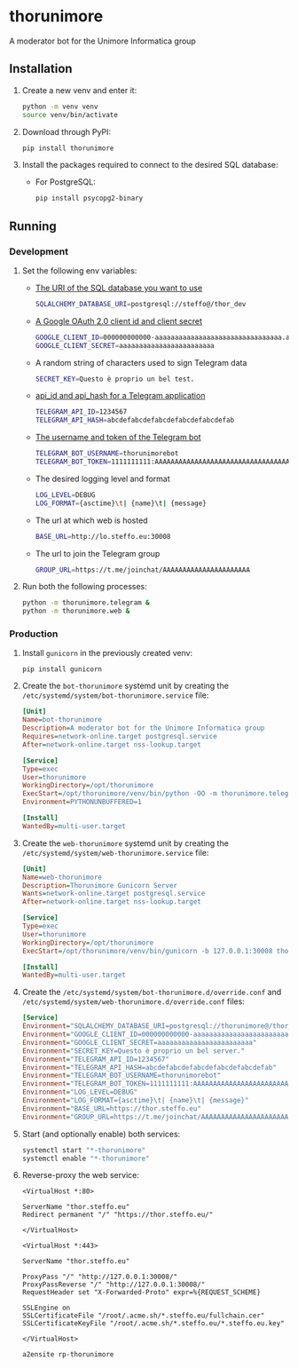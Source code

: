 # thorunimore

A moderator bot for the Unimore Informatica group

## Installation

1. Create a new venv and enter it:
   ```bash
   python -m venv venv
   source venv/bin/activate
   ```
   
2. Download through PyPI:
   ```bash
   pip install thorunimore
   ```
   
3. Install the packages required to connect to the desired SQL database:
   
   - For PostgreSQL:
     ```bash
     pip install psycopg2-binary
     ```

## Running

### Development

1. Set the following env variables:

   - [The URI of the SQL database you want to use](https://docs.sqlalchemy.org/en/13/core/engines.html)
     ```bash
     SQLALCHEMY_DATABASE_URI=postgresql://steffo@/thor_dev
     ```
   
   - [A Google OAuth 2.0 client id and client secret](https://console.developers.google.com/apis/credentials)
     ```bash
     GOOGLE_CLIENT_ID=000000000000-aaaaaaaaaaaaaaaaaaaaaaaaaaaaaaaa.apps.googleusercontent.com
     GOOGLE_CLIENT_SECRET=aaaaaaaaaaaaaaaaaaaaaaaa
     ```
   
   - A random string of characters used to sign Telegram data
     ```bash
     SECRET_KEY=Questo è proprio un bel test.
     ```
   
   - [api_id and api_hash for a Telegram application](https://my.telegram.org/apps)
     ```bash
     TELEGRAM_API_ID=1234567
     TELEGRAM_API_HASH=abcdefabcdefabcdefabcdefabcdefab
     ```

   - [The username and token of the Telegram bot](https://t.me/BotFather)
     ```bash
     TELEGRAM_BOT_USERNAME=thorunimorebot
     TELEGRAM_BOT_TOKEN=1111111111:AAAAAAAAAAAAAAAAAAAAAAAAAAAAAAAAAAA
     ```

   - The desired logging level and format
     ```bash
     LOG_LEVEL=DEBUG
     LOG_FORMAT={asctime}\t| {name}\t| {message}
     ```
   
   - The url at which web is hosted
     ```bash
     BASE_URL=http://lo.steffo.eu:30008
     ```
     
   - The url to join the Telegram group
     ```bash
     GROUP_URL=https://t.me/joinchat/AAAAAAAAAAAAAAAAAAAAAA
     ```

2. Run both the following processes:
   ```bash
   python -m thorunimore.telegram &
   python -m thorunimore.web &
   ```

### Production

1. Install `gunicorn` in the previously created venv:
   ```
   pip install gunicorn
   ```

2. Create the `bot-thorunimore` systemd unit by creating the `/etc/systemd/system/bot-thorunimore.service` file:
   ```ini
   [Unit]
   Name=bot-thorunimore
   Description=A moderator bot for the Unimore Informatica group
   Requires=network-online.target postgresql.service
   After=network-online.target nss-lookup.target
   
   [Service]
   Type=exec
   User=thorunimore
   WorkingDirectory=/opt/thorunimore
   ExecStart=/opt/thorunimore/venv/bin/python -OO -m thorunimore.telegram
   Environment=PYTHONUNBUFFERED=1
   
   [Install]
   WantedBy=multi-user.target
   ```

3. Create the `web-thorunimore` systemd unit by creating the `/etc/systemd/system/web-thorunimore.service` file:
   ```ini
   [Unit]
   Name=web-thorunimore
   Description=Thorunimore Gunicorn Server
   Wants=network-online.target postgresql.service
   After=network-online.target nss-lookup.target
   
   [Service]
   Type=exec
   User=thorunimore
   WorkingDirectory=/opt/thorunimore
   ExecStart=/opt/thorunimore/venv/bin/gunicorn -b 127.0.0.1:30008 thorunimore.web.__main__:reverse_proxy_app
   
   [Install]
   WantedBy=multi-user.target
   ```
   
4. Create the `/etc/systemd/system/bot-thorunimore.d/override.conf` and 
   `/etc/systemd/system/web-thorunimore.d/override.conf` files:
   ```ini
   [Service]
   Environment="SQLALCHEMY_DATABASE_URI=postgresql://thorunimore@/thor_prod"
   Environment="GOOGLE_CLIENT_ID=000000000000-aaaaaaaaaaaaaaaaaaaaaaaaaaaaaaaa.apps.googleusercontent.com"
   Environment="GOOGLE_CLIENT_SECRET=aaaaaaaaaaaaaaaaaaaaaaaa"
   Environment="SECRET_KEY=Questo è proprio un bel server."
   Environment="TELEGRAM_API_ID=1234567"
   Environment="TELEGRAM_API_HASH=abcdefabcdefabcdefabcdefabcdefab"
   Environment="TELEGRAM_BOT_USERNAME=thorunimorebot"
   Environment="TELEGRAM_BOT_TOKEN=1111111111:AAAAAAAAAAAAAAAAAAAAAAAAAAAAAAAAAAA"
   Environment="LOG_LEVEL=DEBUG"
   Environment="LOG_FORMAT={asctime}\t| {name}\t| {message}"
   Environment="BASE_URL=https://thor.steffo.eu"
   Environment="GROUP_URL=https://t.me/joinchat/AAAAAAAAAAAAAAAAAAAAAA"
   ```
   
5. Start (and optionally enable) both services:
   ```bash
   systemctl start "*-thorunimore"
   systemctl enable "*-thorunimore"
   ```

6. Reverse-proxy the web service:
   ```
   <VirtualHost *:80>
   
   ServerName "thor.steffo.eu"
   Redirect permanent "/" "https://thor.steffo.eu/"
   
   </VirtualHost>
   
   <VirtualHost *:443>
   
   ServerName "thor.steffo.eu"
   
   ProxyPass "/" "http://127.0.0.1:30008/"
   ProxyPassReverse "/" "http://127.0.0.1:30008/"
   RequestHeader set "X-Forwarded-Proto" expr=%{REQUEST_SCHEME}
   
   SSLEngine on
   SSLCertificateFile "/root/.acme.sh/*.steffo.eu/fullchain.cer"
   SSLCertificateKeyFile "/root/.acme.sh/*.steffo.eu/*.steffo.eu.key"
   
   </VirtualHost>
   ```
   ```bash
   a2ensite rp-thorunimore
   ```
